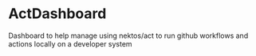 # ActDashboard
Dashboard to help manage using nektos/act to run github workflows and actions locally on a developer system
